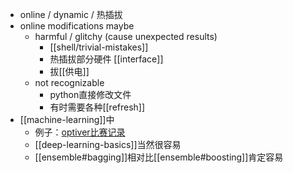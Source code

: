 - online / dynamic / 热插拔
- online modifications maybe
  - harmful / glitchy (cause unexpected results)
    - [[shell/trivial-mistakes]]
    - 热插拔部分硬件 [[interface]]
    - 拔[[供电]]
  - not recognizable
    - python直接修改文件
    - 有时需要各种[[refresh]]
- [[machine-learning]]中
  - 例子：[optiver比赛记录](https://zhuanlan.zhihu.com/p/678286556)
  - [[deep-learning-basics]]当然很容易
  - [[ensemble#bagging]]相对比[[ensemble#boosting]]肯定容易